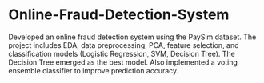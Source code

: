 # Online-Fraud-Detection-System
Developed an online fraud detection system using the PaySim dataset. The project includes EDA, data preprocessing, PCA, feature selection, and classification models (Logistic Regression, SVM, Decision Tree). The Decision Tree emerged as the best model. Also implemented a voting ensemble classifier to improve prediction accuracy.
